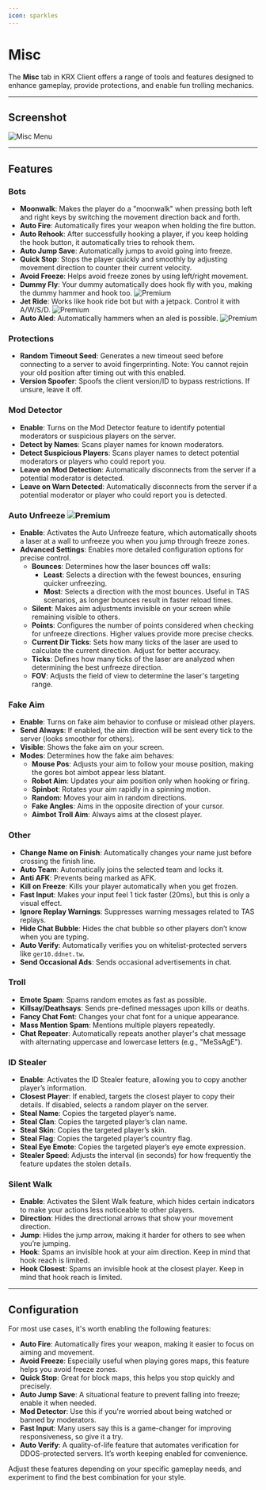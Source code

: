 ```yaml
---
icon: sparkles
---
```


# Misc

The **Misc** tab in KRX Client offers a range of tools and features designed to enhance gameplay, provide protections, and enable fun trolling mechanics.

---

## **Screenshot**
![Misc Menu](https://raw.githubusercontent.com/Krixx1337/krxclient-docs/refs/heads/main/images/misc-menu.png)

---

## **Features**

### **Bots**
- **Moonwalk**: Makes the player do a "moonwalk" when pressing both left and right keys by switching the movement direction back and forth.  
- **Auto Fire**: Automatically fires your weapon when holding the fire button.  
- **Auto Rehook**: After successfully hooking a player, if you keep holding the hook button, it automatically tries to rehook them.  
- **Auto Jump Save**: Automatically jumps to avoid going into freeze.  
- **Quick Stop**: Stops the player quickly and smoothly by adjusting movement direction to counter their current velocity.  
- **Avoid Freeze**: Helps avoid freeze zones by using left/right movement.  
- **Dummy Fly**: Your dummy automatically does hook fly with you, making the dummy hammer and hook too. ![Premium](https://img.shields.io/badge/Premium-%23ffba00?style=flat-square)  
- **Jet Ride**: Works like hook ride bot but with a jetpack. Control it with A/W/S/D. ![Premium](https://img.shields.io/badge/Premium-%23ffba00?style=flat-square)  
- **Auto Aled**: Automatically hammers when an aled is possible. ![Premium](https://img.shields.io/badge/Premium-%23ffba00?style=flat-square)  

### **Protections**
- **Random Timeout Seed**: Generates a new timeout seed before connecting to a server to avoid fingerprinting. Note: You cannot rejoin your old position after timing out with this enabled.
- **Version Spoofer**: Spoofs the client version/ID to bypass restrictions. If unsure, leave it off.

### **Mod Detector**  
- **Enable**: Turns on the Mod Detector feature to identify potential moderators or suspicious players on the server.  
- **Detect by Names**: Scans player names for known moderators.  
- **Detect Suspicious Players**: Scans player names to detect potential moderators or players who could report you.  
- **Leave on Mod Detection**: Automatically disconnects from the server if a potential moderator is detected.  
- **Leave on Warn Detected**: Automatically disconnects from the server if a potential moderator or player who could report you is detected.  

### **Auto Unfreeze** ![Premium](https://img.shields.io/badge/Premium-%23ffba00?style=flat-square)
- **Enable**: Activates the Auto Unfreeze feature, which automatically shoots a laser at a wall to unfreeze you when you jump through freeze zones.
- **Advanced Settings**: Enables more detailed configuration options for precise control.
    - **Bounces**: Determines how the laser bounces off walls:
        - **Least**: Selects a direction with the fewest bounces, ensuring quicker unfreezing.
        - **Most**: Selects a direction with the most bounces. Useful in TAS scenarios, as longer bounces result in faster reload times.
    - **Silent**: Makes aim adjustments invisible on your screen while remaining visible to others.
    - **Points**: Configures the number of points considered when checking for unfreeze directions. Higher values provide more precise checks.
    - **Current Dir Ticks**: Sets how many ticks of the laser are used to calculate the current direction. Adjust for better accuracy.
    - **Ticks**: Defines how many ticks of the laser are analyzed when determining the best unfreeze direction.
    - **FOV**: Adjusts the field of view to determine the laser's targeting range.

### **Fake Aim**
- **Enable**: Turns on fake aim behavior to confuse or mislead other players.
- **Send Always**: If enabled, the aim direction will be sent every tick to the server (looks smoother for others).
- **Visible**: Shows the fake aim on your screen.
- **Modes**: Determines how the fake aim behaves:
  - **Mouse Pos**: Adjusts your aim to follow your mouse position, making the gores bot aimbot appear less blatant.
  - **Robot Aim**: Updates your aim position only when hooking or firing.
  - **Spinbot**: Rotates your aim rapidly in a spinning motion.
  - **Random**: Moves your aim in random directions.
  - **Fake Angles**: Aims in the opposite direction of your cursor.
  - **Aimbot Troll Aim**: Always aims at the closest player.

### **Other**
- **Change Name on Finish**: Automatically changes your name just before crossing the finish line.
- **Auto Team**: Automatically joins the selected team and locks it.
- **Anti AFK**: Prevents being marked as AFK.
- **Kill on Freeze**: Kills your player automatically when you get frozen.
- **Fast Input**: Makes your input feel 1 tick faster (20ms), but this is only a visual effect.
- **Ignore Replay Warnings**: Suppresses warning messages related to TAS replays.
- **Hide Chat Bubble**: Hides the chat bubble so other players don’t know when you are typing.
- **Auto Verify**: Automatically verifies you on whitelist-protected servers like `ger10.ddnet.tw`.
- **Send Occasional Ads**: Sends occasional advertisements in chat.

### **Troll**
- **Emote Spam**: Spams random emotes as fast as possible.
- **Killsay/Deathsays**: Sends pre-defined messages upon kills or deaths.
- **Fancy Chat Font**: Changes your chat font for a unique appearance.
- **Mass Mention Spam**: Mentions multiple players repeatedly.
- **Chat Repeater**: Automatically repeats another player's chat message with alternating uppercase and lowercase letters (e.g., "MeSsAgE").

### **ID Stealer**
- **Enable**: Activates the ID Stealer feature, allowing you to copy another player’s information.
- **Closest Player**: If enabled, targets the closest player to copy their details. If disabled, selects a random player on the server.
- **Steal Name**: Copies the targeted player’s name.
- **Steal Clan**: Copies the targeted player’s clan name.
- **Steal Skin**: Copies the targeted player’s skin.
- **Steal Flag**: Copies the targeted player’s country flag.
- **Steal Eye Emote**: Copies the targeted player’s eye emote expression.
- **Stealer Speed**: Adjusts the interval (in seconds) for how frequently the feature updates the stolen details.

### **Silent Walk**
- **Enable**: Activates the Silent Walk feature, which hides certain indicators to make your actions less noticeable to other players.
- **Direction**: Hides the directional arrows that show your movement direction.
- **Jump**: Hides the jump arrow, making it harder for others to see when you’re jumping.
- **Hook**: Spams an invisible hook at your aim direction. Keep in mind that hook reach is limited.
- **Hook Closest**: Spams an invisible hook at the closest player. Keep in mind that hook reach is limited.

---

## **Configuration**

For most use cases, it's worth enabling the following features:
- **Auto Fire**: Automatically fires your weapon, making it easier to focus on aiming and movement.
- **Avoid Freeze**: Especially useful when playing gores maps, this feature helps you avoid freeze zones.
- **Quick Stop**: Great for block maps, this helps you stop quickly and precisely.
- **Auto Jump Save**: A situational feature to prevent falling into freeze; enable it when needed.
- **Mod Detector**: Use this if you're worried about being watched or banned by moderators.
- **Fast Input**: Many users say this is a game-changer for improving responsiveness, so give it a try.
- **Auto Verify**: A quality-of-life feature that automates verification for DDOS-protected servers. It’s worth keeping enabled for convenience.

Adjust these features depending on your specific gameplay needs, and experiment to find the best combination for your style.
